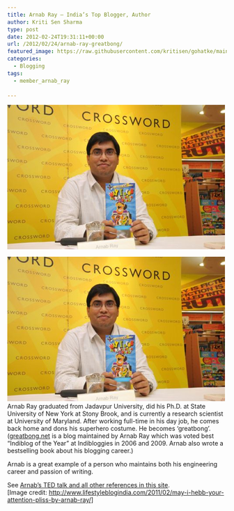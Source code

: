 ```yaml
---
title: Arnab Ray – India’s Top Blogger, Author
author: Kriti Sen Sharma
type: post
date: 2012-02-24T19:31:11+00:00
url: /2012/02/24/arnab-ray-greatbong/
featured_image: https://raw.githubusercontent.com/kritisen/gohatke/main/content/images/2011/11/Arnab-Ray.jpg
categories:
  - Blogging
tags:
  - member_arnab_ray

---
```

![Arnab-Ray](https://raw.githubusercontent.com/kritisen/gohatke/main/content/images/2011/10/Arnab-Ray.jpg)

![Arnab-Ray](https://raw.githubusercontent.com/kritisen/gohatke/main/content/images/2011/10/Arnab-Ray.jpg)
Arnab Ray graduated from Jadavpur University, did his Ph.D. at State University of New York at Stony Brook, and is currently a research scientist at University of Maryland. After working full-time in his day job, he comes back home and dons his superhero costume. He becomes &#8216;greatbong&#8217;. ([greatbong.net][2] is a blog maintained by Arnab Ray which was voted best &#8220;Indiblog of the Year&#8221; at Indibloggies in 2006 and 2009. Arnab also wrote a bestselling book about his blogging career.)

Arnab is a great example of a person who maintains both his engineering career and passion of writing.

See [Arnab&#8217;s TED talk and all other references in this site][3].  
[Image credit: http://www.lifestyleblogindia.com/2011/02/may-i-hebb-your-attention-pliss-by-arnab-ray/]

 [1]: https://raw.githubusercontent.com/kritisen/gohatke/main/content/images/2011/10/Arnab-Ray.jpg
 [2]: http://greatbong.net
 [3]: http://gohatke.kreativlabs.com/tag/member_arnab_ray/
